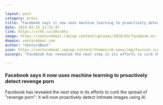 ```yaml
---

layout: post
category: press
title: "Facebook says it now uses machine learning to proactively detect revenge porn"
date: 2019-03-15 11:51:47
link: https://vrhk.co/2HzimFy
image: https://venturebeat.com/wp-content/uploads/2018/03/facebook-on-firefox.jpg?w=1200&strip=all
domain: venturebeat.com
author: "VentureBeat"
icon: https://venturebeat.com/wp-content/themes/vb-news/img/favicon.ico
excerpt: "Facebook has revealed the next step in its efforts to curb the spread of \"revenge porn\": it will now proactively detect intimate images using AI."

---
```


### Facebook says it now uses machine learning to proactively detect revenge porn

Facebook has revealed the next step in its efforts to curb the spread of "revenge porn": it will now proactively detect intimate images using AI.
